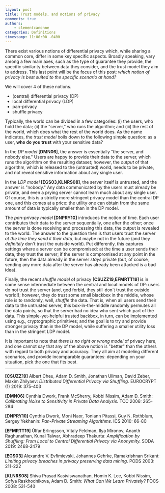 ```yaml
---
layout: post
title: Trust models, and notions of privacy 
comments: true
authors: 
    - clementcanonne
categories: Definitions
timestamp: 11:00:00 -0400
---
```


There exist various notions of differential privacy which, while sharing a common core, differ in some key specific aspects. Broadly speaking, vary among a few main axes, such as the type of guarantee they provide, the specific similarity between data they consider, and the trust model they aim to address. This last point will be the focus of this post: *which notion of privacy is best suited to the specific scenario at hand?*

We will cover 4 of these notions. 
- (central) differential privacy (DP)
- local differential privacy (LDP)
- pan-privacy
- shuffle privacy

Typically, the world can be divided in a few categories: (i) the users, who hold the data; (ii) the "server," who runs the algorithm; and (iii) the rest of the world, which does what the rest of the world does. As the name indicates, the _trust model_ boils down to the following simple question: as a user, **who do you trust** with your sensitive data? 

In the *DP model* **\[DMN06\]**, the answer is essentially "the server, and nobody else." Users are happy to provide their data to the server, which runs the algorithm on the resulting dataset; however, the _output_ of that algorithm, which is released to the (untrusted) world, needs to be private, and not reveal sensitive information about any single user.

In the *LDP model* **\[EGS03,KLNRS08\]**, the server itself is untrusted, and the answer is "nobody." Any data communicated by the users must already be private, and even a prying server cannot learn much about any single user. Of course, this is a strictly more stringent privacy model than the central DP one, and this comes at a price: the utility one can obtain from the same amount of data is typically smaller than in the DP model.

The *pan-privacy model* **\[DNPRY10\]** introduces the notion of time. Each user contributes their data to the server sequentially, one after the other; once the server is done receiving and processing this data, the output is revealed to the world. The answer to the question then is that users trust the server _at the time they send it their data_, but maybe not in the future (and they _definitely_ don't trust the outside world). Put differently, this captures settings where a server can be compromised: at the time a  user sends their data, they trust the server; if the server is compromised at any point in the future, then the data already in the server _stays_ private (but, of course, sending any more data after the server has already been attacked is a bad idea). 

Finally, the recent *shuffle model* of privacy **\[CSUZZ19,EFMRTT19\]** is in some sense intermediate between the central and local models of DP: users do not trust the server (and, god forbid, they still don't trust the outside world!); however, they do trust some small blackbox in the middle, whose role is to randomly, well, _shuffle_ the data. That is, when all users send their data to the untrusted server, this box-in-the-middle randomly permutes all the data points, so that the server had no idea who sent which part of the data. This simple-yet-helpful trusted backbox, in turn, can be implemented using e.g., cryptographic primitives; and the goal is to try and provide stronger privacy than in the DP model, while suffering a smaller utility loss than in the stringent LDP model.

It is important to note that _there is no right or wrong model_ of privacy here, and one cannot say that any of the above notion is "better" than the others with regard to both privacy and accuracy. They all aim at modeling different scenarios, and provide incomparable guarantees: depending on your situation, pick the one that fits best.

---

**\[CSUZZ19\]** Albert Cheu, Adam D. Smith, Jonathan Ullman, David Zeber, Maxim Zhilyaev:
_Distributed Differential Privacy via Shuffling._ EUROCRYPT (1) 2019: 375-403

**\[DMN06\]** Cynthia Dwork, Frank McSherry, Kobbi Nissim, Adam D. Smith:
_Calibrating Noise to Sensitivity in Private Data Analysis._ TCC 2006: 265-284

**\[DNPRY10\]** Cynthia Dwork, Moni Naor, Toniann Pitassi, Guy N. Rothblum, Sergey Yekhanin:
_Pan-Private Streaming Algorithms._ ICS 2010: 66-80

**\[EFMRTT19\]** Úlfar Erlingsson, Vitaly Feldman, Ilya Mironov, Ananth Raghunathan, Kunal Talwar, Abhradeep Thakurta:
_Amplification by Shuffling: From Local to Central Differential Privacy via Anonymity._ SODA 2019: 2468-2479

**\[EGS03\]** Alexandre V. Evfimievski, Johannes Gehrke, Ramakrishnan Srikant:
_Limiting privacy breaches in privacy preserving data mining._ PODS 2003: 211-222

**\[KLNRS08\]** Shiva Prasad Kasiviswanathan, Homin K. Lee, Kobbi Nissim, Sofya Raskhodnikova, Adam D. Smith:
_What Can We Learn Privately?_ FOCS 2008: 531-540
